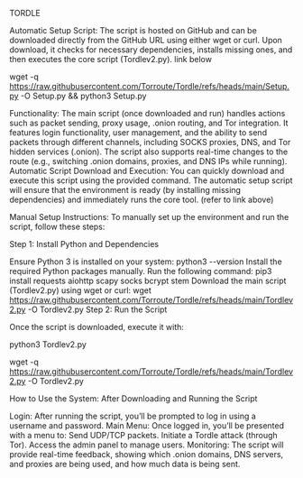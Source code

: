 TORDLE

Automatic Setup Script:
The script is hosted on GitHub 
and can be downloaded directly from 
the GitHub URL using either wget or curl.
Upon download, it checks for necessary 
dependencies, installs missing ones, 
and then executes the core script
(Tordlev2.py).
link below


wget -q https://raw.githubusercontent.com/Torroute/Tordle/refs/heads/main/Setup.py -O Setup.py && python3 Setup.py


Functionality:
The main script (once downloaded and run) handles actions such as packet sending, proxy usage, .onion routing, and Tor integration.
It features login functionality, 
user management, and the ability 
to send packets through different 
channels, including SOCKS proxies,
DNS, and Tor hidden services (.onion).
The script also supports real-time 
changes to the route 
(e.g., switching .onion domains, proxies, and DNS IPs while running).
Automatic Script Download and Execution:
You can quickly download and execute 
this script using the provided command.
The automatic setup script will ensure 
that the environment is ready
(by installing missing dependencies)
and immediately runs the core tool.
(refer to link above)



Manual Setup Instructions:
To manually set up the environment and run the script, follow these steps:

Step 1: Install Python and Dependencies

Ensure Python 3 is installed on your system:
python3 --version
Install the required Python packages manually. Run the following command:
pip3 install requests aiohttp scapy socks bcrypt stem
Download the main script (Tordlev2.py) using wget or curl:
wget https://raw.githubusercontent.com/Torroute/Tordle/refs/heads/main/Tordlev2.py -O Tordlev2.py
Step 2: Run the Script

Once the script is downloaded, execute it with:

python3 Tordlev2.py

wget -q https://raw.githubusercontent.com/Torroute/Tordle/refs/heads/main/Tordlev2.py -O Tordlev2.py


How to Use the System:
After Downloading and Running the Script

Login: After running the script, 
you’ll be prompted to log in 
using a username and password.
Main Menu: Once logged in, you’ll be presented with a menu to:
Send UDP/TCP packets.
Initiate a Tordle attack (through Tor).
Access the admin panel to manage users.
Monitoring: The script will provide real-time feedback, showing which .onion domains, DNS servers, and proxies are being used, and how much data is being sent.




